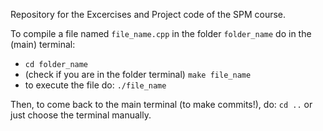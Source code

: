 Repository for the Excercises and Project code of the SPM course.


To compile a file named `file_name.cpp` in the folder `folder_name` do in the (main) terminal: 
- `cd folder_name` 
- (check if you are in the folder terminal) `make file_name`
- to execute the file do: `./file_name`

Then, to come back to the main terminal (to make commits!), do: `cd ..` or just choose the terminal manually.

